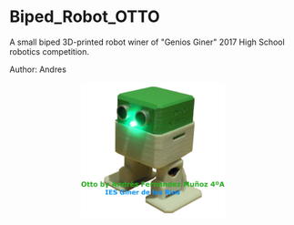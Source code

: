 # Biped_Robot_OTTO
A small biped 3D-printed robot winer of "Genios Giner" 2017 High School robotics competition.

Author: Andres


<div align="center">

<img src="Media/Otto%2001.jpg" alt="Otto" display="block" margin-left="auto"  margin-right="auto" width="50%">

</div>



